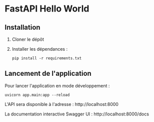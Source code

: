 # FastAPI Hello World
## Installation

1. Cloner le dépôt
   
2. Installer les dépendances :
   ```
   pip install -r requirements.txt
   ```

## Lancement de l'application

Pour lancer l'application en mode développement :

```
uvicorn app.main:app --reload
```

L'API sera disponible à l'adresse : http://localhost:8000

La documentation interactive Swagger UI : http://localhost:8000/docs
